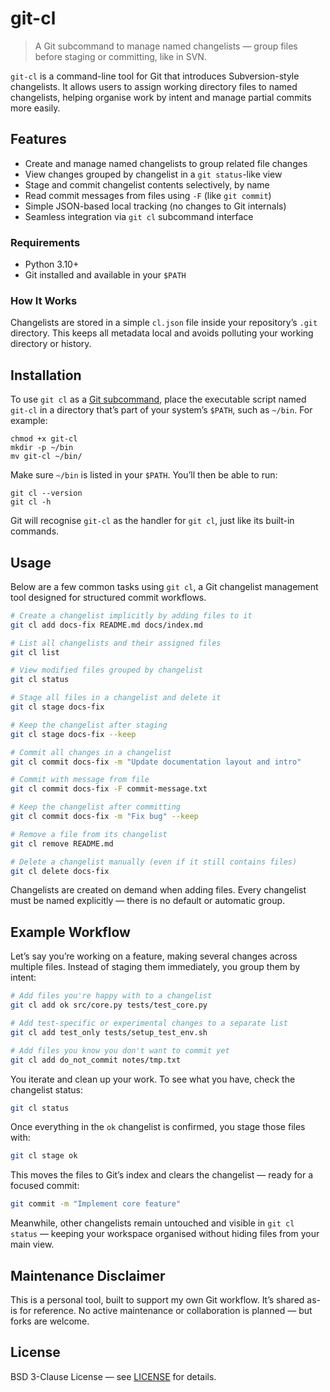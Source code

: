 # git-cl

> A Git subcommand to manage named changelists — group files before staging or committing, like in SVN.

`git-cl` is a command-line tool for Git that introduces Subversion-style changelists. It allows users to assign working directory files to named changelists, helping organise work by intent and manage partial commits more easily.

## Features

- Create and manage named changelists to group related file changes
- View changes grouped by changelist in a `git status`-like view
- Stage and commit changelist contents selectively, by name
- Read commit messages from files using `-F` (like `git commit`)
- Simple JSON-based local tracking (no changes to Git internals)
- Seamless integration via `git cl` subcommand interface

### Requirements

- Python 3.10+
- Git installed and available in your `$PATH`

### How It Works

Changelists are stored in a simple `cl.json` file inside your repository’s `.git` directory. This keeps all metadata local and avoids polluting your working directory or history.

## Installation

To use `git cl` as a [Git subcommand](https://git.github.io/htmldocs/howto/new-command.html), place the executable script named `git-cl` in a directory that’s part of your system’s `$PATH`, such as `~/bin`. For example:

```
chmod +x git-cl
mkdir -p ~/bin
mv git-cl ~/bin/
```

Make sure `~/bin` is listed in your `$PATH`. You’ll then be able to run:

```
git cl --version
git cl -h
```

Git will recognise `git-cl` as the handler for `git cl`, just like its built-in commands.

## Usage

Below are a few common tasks using `git cl`, a Git changelist management tool designed for structured commit workflows.

```bash
# Create a changelist implicitly by adding files to it
git cl add docs-fix README.md docs/index.md

# List all changelists and their assigned files
git cl list

# View modified files grouped by changelist
git cl status

# Stage all files in a changelist and delete it
git cl stage docs-fix

# Keep the changelist after staging
git cl stage docs-fix --keep

# Commit all changes in a changelist
git cl commit docs-fix -m "Update documentation layout and intro"

# Commit with message from file
git cl commit docs-fix -F commit-message.txt

# Keep the changelist after committing
git cl commit docs-fix -m "Fix bug" --keep

# Remove a file from its changelist
git cl remove README.md

# Delete a changelist manually (even if it still contains files)
git cl delete docs-fix
```

Changelists are created on demand when adding files. Every changelist must be named explicitly — there is no default or automatic group.

## Example Workflow

Let’s say you’re working on a feature, making several changes across multiple files. Instead of staging them immediately, you group them by intent:

```bash
# Add files you're happy with to a changelist
git cl add ok src/core.py tests/test_core.py

# Add test-specific or experimental changes to a separate list
git cl add test_only tests/setup_test_env.sh

# Add files you know you don't want to commit yet
git cl add do_not_commit notes/tmp.txt
```

You iterate and clean up your work. To see what you have, check the changelist status:

```bash
git cl status
```

Once everything in the `ok` changelist is confirmed, you stage those files with:

```bash
git cl stage ok
```

This moves the files to Git’s index and clears the changelist — ready for a focused commit:

```bash
git commit -m "Implement core feature"
```

Meanwhile, other changelists remain untouched and visible in `git cl status` — keeping your workspace organised without hiding files from your main view.

## Maintenance Disclaimer

This is a personal tool, built to support my own Git workflow. It’s shared as-is for reference. No active maintenance or collaboration is planned — but forks are welcome.


## License

BSD 3-Clause License — see [LICENSE](./LICENSE) for details.

<!--
#git-changelists #git-workflow-tools #svn-style-git #git-cli #partial-commits #git-subcommand
-->

